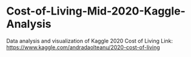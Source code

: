 # Cost-of-Living-Mid-2020-Kaggle-Analysis
Data analysis and visualization of Kaggle 2020 Cost of Living Link: https://www.kaggle.com/andradaolteanu/2020-cost-of-living
